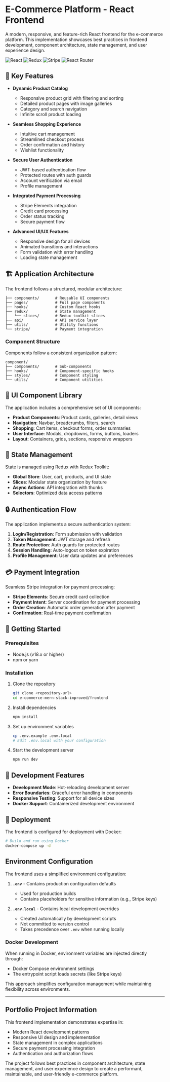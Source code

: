 # E-Commerce Platform - React Frontend

A modern, responsive, and feature-rich React frontend for the e-commerce platform. This implementation showcases best practices in frontend development, component architecture, state management, and user experience design.

![React](https://img.shields.io/badge/React-v19.x-blue)
![Redux](https://img.shields.io/badge/Redux-v5.x-purple)
![Stripe](https://img.shields.io/badge/Stripe-v6.x-blue)
![React Router](https://img.shields.io/badge/React_Router-v7.x-orange)

## 🚀 Key Features

- **Dynamic Product Catalog**

  - Responsive product grid with filtering and sorting
  - Detailed product pages with image galleries
  - Category and search navigation
  - Infinite scroll product loading

- **Seamless Shopping Experience**

  - Intuitive cart management
  - Streamlined checkout process
  - Order confirmation and history
  - Wishlist functionality

- **Secure User Authentication**

  - JWT-based authentication flow
  - Protected routes with auth guards
  - Account verification via email
  - Profile management

- **Integrated Payment Processing**

  - Stripe Elements integration
  - Credit card processing
  - Order status tracking
  - Secure payment flow

- **Advanced UI/UX Features**
  - Responsive design for all devices
  - Animated transitions and interactions
  - Form validation with error handling
  - Loading state management

## 🏗️ Application Architecture

The frontend follows a structured, modular architecture:

```
├── components/       # Reusable UI components
├── pages/            # Full page components
├── hooks/            # Custom React hooks
├── redux/            # State management
│   └── slices/       # Redux toolkit slices
├── api/              # API service layer
├── utils/            # Utility functions
└── stripe/           # Payment integration
```

### Component Structure

Components follow a consistent organization pattern:

```
component/
├── components/       # Sub-components
├── hooks/            # Component-specific hooks
├── styles/           # Component styling
└── utils/            # Component utilities
```

## 🎨 UI Component Library

The application includes a comprehensive set of UI components:

- **Product Components**: Product cards, galleries, detail views
- **Navigation**: Navbar, breadcrumbs, filters, search
- **Shopping**: Cart items, checkout forms, order summaries
- **User Interface**: Modals, dropdowns, forms, buttons, loaders
- **Layout**: Containers, grids, sections, responsive wrappers

## 🔄 State Management

State is managed using Redux with Redux Toolkit:

- **Global Store**: User, cart, products, and UI state
- **Slices**: Modular state organization by feature
- **Async Actions**: API integration with thunks
- **Selectors**: Optimized data access patterns

## 🔒 Authentication Flow

The application implements a secure authentication system:

1. **Login/Registration**: Form submission with validation
2. **Token Management**: JWT storage and refresh
3. **Route Protection**: Auth guards for protected routes
4. **Session Handling**: Auto-logout on token expiration
5. **Profile Management**: User data updates and preferences

## 💳 Payment Integration

Seamless Stripe integration for payment processing:

- **Stripe Elements**: Secure credit card collection
- **Payment Intent**: Server coordination for payment processing
- **Order Creation**: Automatic order generation after payment
- **Confirmation**: Real-time payment confirmation

## 🚀 Getting Started

### Prerequisites

- Node.js (v18.x or higher)
- npm or yarn

### Installation

1. Clone the repository

   ```bash
   git clone <repository-url>
   cd e-commerce-mern-stack-improved/frontend
   ```

2. Install dependencies

   ```bash
   npm install
   ```

3. Set up environment variables

   ```bash
   cp .env.example .env.local
   # Edit .env.local with your configuration
   ```

4. Start the development server
   ```bash
   npm run dev
   ```

## 🧪 Development Features

- **Development Mode**: Hot-reloading development server
- **Error Boundaries**: Graceful error handling in components
- **Responsive Testing**: Support for all device sizes
- **Docker Support**: Containerized development environment

## 🚀 Deployment

The frontend is configured for deployment with Docker:

```bash
# Build and run using Docker
docker-compose up -d
```

## Environment Configuration

The frontend uses a simplified environment configuration:

1. **`.env`** - Contains production configuration defaults

   - Used for production builds
   - Contains placeholders for sensitive information (e.g., Stripe keys)

2. **`.env.local`** - Contains local development overrides
   - Created automatically by development scripts
   - Not committed to version control
   - Takes precedence over `.env` when running locally

### Docker Development

When running in Docker, environment variables are injected directly through:

- Docker Compose environment settings
- The entrypoint script loads secrets (like Stripe keys)

This approach simplifies configuration management while maintaining flexibility across environments.

---

## Portfolio Project Information

This frontend implementation demonstrates expertise in:

- Modern React development patterns
- Responsive UI design and implementation
- State management in complex applications
- Secure payment processing integration
- Authentication and authorization flows

The project follows best practices in component architecture, state management, and user experience design to create a performant, maintainable, and user-friendly e-commerce platform.
